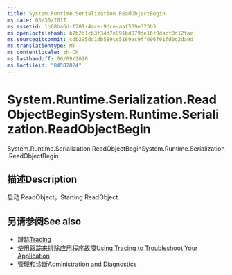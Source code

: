```yaml
---
title: System.Runtime.Serialization.ReadObjectBegin
ms.date: 03/30/2017
ms.assetid: 1b08ba6d-f201-4ace-9dce-aaf539e323b3
ms.openlocfilehash: b7b2b1cb3f34d7e891bd879de16f0dacf0d12fac
ms.sourcegitcommit: cdb295dd1db589ce5169ac9ff096f01fd0c2da9d
ms.translationtype: MT
ms.contentlocale: zh-CN
ms.lasthandoff: 06/09/2020
ms.locfileid: "84582824"
---
```

# <a name="systemruntimeserializationreadobjectbegin"></a><span data-ttu-id="b6829-102">System.Runtime.Serialization.ReadObjectBegin</span><span class="sxs-lookup"><span data-stu-id="b6829-102">System.Runtime.Serialization.ReadObjectBegin</span></span>
<span data-ttu-id="b6829-103">System.Runtime.Serialization.ReadObjectBegin</span><span class="sxs-lookup"><span data-stu-id="b6829-103">System.Runtime.Serialization.ReadObjectBegin</span></span>  
  
## <a name="description"></a><span data-ttu-id="b6829-104">描述</span><span class="sxs-lookup"><span data-stu-id="b6829-104">Description</span></span>  
 <span data-ttu-id="b6829-105">启动 ReadObject。</span><span class="sxs-lookup"><span data-stu-id="b6829-105">Starting ReadObject.</span></span>  
  
## <a name="see-also"></a><span data-ttu-id="b6829-106">另请参阅</span><span class="sxs-lookup"><span data-stu-id="b6829-106">See also</span></span>

- [<span data-ttu-id="b6829-107">跟踪</span><span class="sxs-lookup"><span data-stu-id="b6829-107">Tracing</span></span>](index.md)
- [<span data-ttu-id="b6829-108">使用跟踪来排除应用程序故障</span><span class="sxs-lookup"><span data-stu-id="b6829-108">Using Tracing to Troubleshoot Your Application</span></span>](using-tracing-to-troubleshoot-your-application.md)
- [<span data-ttu-id="b6829-109">管理和诊断</span><span class="sxs-lookup"><span data-stu-id="b6829-109">Administration and Diagnostics</span></span>](../index.md)
